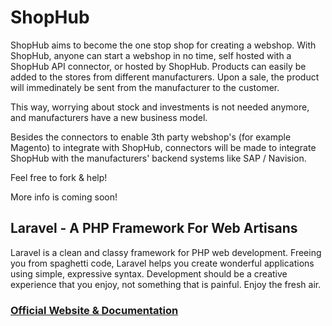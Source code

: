 # ShopHub

ShopHub aims to become the one stop shop for creating a webshop.
With ShopHub, anyone can start a webshop in no time, self hosted with a ShopHub API connector, or hosted by ShopHub.
Products can easily be added to the stores from different manufacturers.
Upon a sale, the product will immedinately be sent from the manufacturer to the customer.

This way, worrying about stock and investments is not needed anymore, and manufacturers have a new business model.

Besides the connectors to enable 3th party webshop's (for example Magento) to integrate with ShopHub, connectors will be made to integrate ShopHub with the manufacturers' backend systems like SAP / Navision.

Feel free to fork & help!

More info is coming soon!

## Laravel - A PHP Framework For Web Artisans

Laravel is a clean and classy framework for PHP web development. Freeing you from spaghetti code, Laravel helps you create wonderful applications using simple, expressive syntax. Development should be a creative experience that you enjoy, not something that is painful. Enjoy the fresh air.

### [Official Website & Documentation](http://laravel.com)